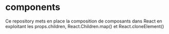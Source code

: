 # components
Ce repository mets en place la composition de composants dans React en exploitant les props.children, React.Children.map() et React.cloneElement()
